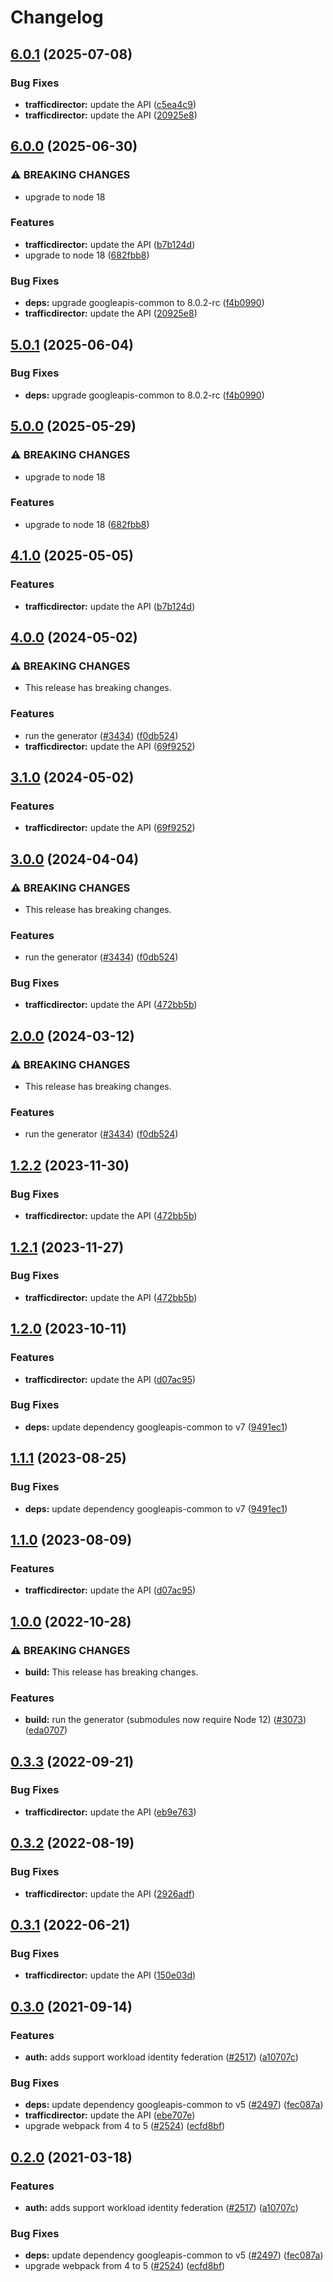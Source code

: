 # Changelog

## [6.0.1](https://github.com/googleapis/google-api-nodejs-client/compare/trafficdirector-v6.0.0...trafficdirector-v6.0.1) (2025-07-08)


### Bug Fixes

* **trafficdirector:** update the API ([c5ea4c9](https://github.com/googleapis/google-api-nodejs-client/commit/c5ea4c9c7757a216ca9d0e0f598f8cbab97156c9))
* **trafficdirector:** update the API ([20925e8](https://github.com/googleapis/google-api-nodejs-client/commit/20925e87912207365e21c7e3505f128161fce571))

## [6.0.0](https://github.com/googleapis/google-api-nodejs-client/compare/trafficdirector-v5.0.1...trafficdirector-v6.0.0) (2025-06-30)


### ⚠ BREAKING CHANGES

* upgrade to node 18

### Features

* **trafficdirector:** update the API ([b7b124d](https://github.com/googleapis/google-api-nodejs-client/commit/b7b124dc378ac593ba2be08d290afa24bc361984))
* upgrade to node 18 ([682fbb8](https://github.com/googleapis/google-api-nodejs-client/commit/682fbb869189ae92b3e9a194d37d0548af0c1f92))


### Bug Fixes

* **deps:** upgrade googleapis-common to 8.0.2-rc ([f4b0990](https://github.com/googleapis/google-api-nodejs-client/commit/f4b099071040cfbcfe4a2e7d487d45ee93b369e0))
* **trafficdirector:** update the API ([20925e8](https://github.com/googleapis/google-api-nodejs-client/commit/20925e87912207365e21c7e3505f128161fce571))

## [5.0.1](https://github.com/googleapis/google-api-nodejs-client/compare/trafficdirector-v5.0.0...trafficdirector-v5.0.1) (2025-06-04)


### Bug Fixes

* **deps:** upgrade googleapis-common to 8.0.2-rc ([f4b0990](https://github.com/googleapis/google-api-nodejs-client/commit/f4b099071040cfbcfe4a2e7d487d45ee93b369e0))

## [5.0.0](https://github.com/googleapis/google-api-nodejs-client/compare/trafficdirector-v4.1.0...trafficdirector-v5.0.0) (2025-05-29)


### ⚠ BREAKING CHANGES

* upgrade to node 18

### Features

* upgrade to node 18 ([682fbb8](https://github.com/googleapis/google-api-nodejs-client/commit/682fbb869189ae92b3e9a194d37d0548af0c1f92))

## [4.1.0](https://github.com/googleapis/google-api-nodejs-client/compare/trafficdirector-v4.0.0...trafficdirector-v4.1.0) (2025-05-05)


### Features

* **trafficdirector:** update the API ([b7b124d](https://github.com/googleapis/google-api-nodejs-client/commit/b7b124dc378ac593ba2be08d290afa24bc361984))

## [4.0.0](https://github.com/googleapis/google-api-nodejs-client/compare/trafficdirector-v3.1.0...trafficdirector-v4.0.0) (2024-05-02)


### ⚠ BREAKING CHANGES

* This release has breaking changes.

### Features

* run the generator ([#3434](https://github.com/googleapis/google-api-nodejs-client/issues/3434)) ([f0db524](https://github.com/googleapis/google-api-nodejs-client/commit/f0db524bb26f05cea3dec4c0ed66b496399e3857))
* **trafficdirector:** update the API ([69f9252](https://github.com/googleapis/google-api-nodejs-client/commit/69f92522ff9920b35c5a07302f509f86c49485df))

## [3.1.0](https://github.com/googleapis/google-api-nodejs-client/compare/trafficdirector-v3.0.0...trafficdirector-v3.1.0) (2024-05-02)


### Features

* **trafficdirector:** update the API ([69f9252](https://github.com/googleapis/google-api-nodejs-client/commit/69f92522ff9920b35c5a07302f509f86c49485df))

## [3.0.0](https://github.com/googleapis/google-api-nodejs-client/compare/trafficdirector-v2.0.0...trafficdirector-v3.0.0) (2024-04-04)


### ⚠ BREAKING CHANGES

* This release has breaking changes.

### Features

* run the generator ([#3434](https://github.com/googleapis/google-api-nodejs-client/issues/3434)) ([f0db524](https://github.com/googleapis/google-api-nodejs-client/commit/f0db524bb26f05cea3dec4c0ed66b496399e3857))


### Bug Fixes

* **trafficdirector:** update the API ([472bb5b](https://github.com/googleapis/google-api-nodejs-client/commit/472bb5bd8c7e63140b3de92704877feb8c5780a9))

## [2.0.0](https://github.com/googleapis/google-api-nodejs-client/compare/trafficdirector-v1.2.2...trafficdirector-v2.0.0) (2024-03-12)


### ⚠ BREAKING CHANGES

* This release has breaking changes.

### Features

* run the generator ([#3434](https://github.com/googleapis/google-api-nodejs-client/issues/3434)) ([f0db524](https://github.com/googleapis/google-api-nodejs-client/commit/f0db524bb26f05cea3dec4c0ed66b496399e3857))

## [1.2.2](https://github.com/googleapis/google-api-nodejs-client/compare/trafficdirector-v1.2.1...trafficdirector-v1.2.2) (2023-11-30)


### Bug Fixes

* **trafficdirector:** update the API ([472bb5b](https://github.com/googleapis/google-api-nodejs-client/commit/472bb5bd8c7e63140b3de92704877feb8c5780a9))

## [1.2.1](https://github.com/googleapis/google-api-nodejs-client/compare/trafficdirector-v1.2.0...trafficdirector-v1.2.1) (2023-11-27)


### Bug Fixes

* **trafficdirector:** update the API ([472bb5b](https://github.com/googleapis/google-api-nodejs-client/commit/472bb5bd8c7e63140b3de92704877feb8c5780a9))

## [1.2.0](https://github.com/googleapis/google-api-nodejs-client/compare/trafficdirector-v1.1.1...trafficdirector-v1.2.0) (2023-10-11)


### Features

* **trafficdirector:** update the API ([d07ac95](https://github.com/googleapis/google-api-nodejs-client/commit/d07ac9564187261e66d864ebb42822efd3b03b9f))


### Bug Fixes

* **deps:** update dependency googleapis-common to v7 ([9491ec1](https://github.com/googleapis/google-api-nodejs-client/commit/9491ec1cdc3c413e7d73edcfcd59cf5c28a7c855))

## [1.1.1](https://github.com/googleapis/google-api-nodejs-client/compare/trafficdirector-v1.1.0...trafficdirector-v1.1.1) (2023-08-25)


### Bug Fixes

* **deps:** update dependency googleapis-common to v7 ([9491ec1](https://github.com/googleapis/google-api-nodejs-client/commit/9491ec1cdc3c413e7d73edcfcd59cf5c28a7c855))

## [1.1.0](https://github.com/googleapis/google-api-nodejs-client/compare/trafficdirector-v1.0.0...trafficdirector-v1.1.0) (2023-08-09)


### Features

* **trafficdirector:** update the API ([d07ac95](https://github.com/googleapis/google-api-nodejs-client/commit/d07ac9564187261e66d864ebb42822efd3b03b9f))

## [1.0.0](https://github.com/googleapis/google-api-nodejs-client/compare/trafficdirector-v0.3.3...trafficdirector-v1.0.0) (2022-10-28)


### ⚠ BREAKING CHANGES

* **build:** This release has breaking changes.

### Features

* **build:** run the generator (submodules now require Node 12) ([#3073](https://github.com/googleapis/google-api-nodejs-client/issues/3073)) ([eda0707](https://github.com/googleapis/google-api-nodejs-client/commit/eda07079dadab46a80b6f9ede618f4f43030169e))

## [0.3.3](https://github.com/googleapis/google-api-nodejs-client/compare/trafficdirector-v0.3.2...trafficdirector-v0.3.3) (2022-09-21)


### Bug Fixes

* **trafficdirector:** update the API ([eb9e763](https://github.com/googleapis/google-api-nodejs-client/commit/eb9e763c729a28442c8f5797c0519f34454beabf))

## [0.3.2](https://github.com/googleapis/google-api-nodejs-client/compare/trafficdirector-v0.3.1...trafficdirector-v0.3.2) (2022-08-19)


### Bug Fixes

* **trafficdirector:** update the API ([2926adf](https://github.com/googleapis/google-api-nodejs-client/commit/2926adfc111d76658d3be0c3bb7f9313608521ce))

## [0.3.1](https://github.com/googleapis/google-api-nodejs-client/compare/trafficdirector-v0.3.0...trafficdirector-v0.3.1) (2022-06-21)


### Bug Fixes

* **trafficdirector:** update the API ([150e03d](https://github.com/googleapis/google-api-nodejs-client/commit/150e03de01742954cd41bebdc6ec02210a247418))

## [0.3.0](https://www.github.com/googleapis/google-api-nodejs-client/compare/trafficdirector-v0.2.0...trafficdirector-v0.3.0) (2021-09-14)


### Features

* **auth:** adds support workload identity federation ([#2517](https://www.github.com/googleapis/google-api-nodejs-client/issues/2517)) ([a10707c](https://www.github.com/googleapis/google-api-nodejs-client/commit/a10707c477759e7c9ef6360a2fe800856fb600c1))


### Bug Fixes

* **deps:** update dependency googleapis-common to v5 ([#2497](https://www.github.com/googleapis/google-api-nodejs-client/issues/2497)) ([fec087a](https://www.github.com/googleapis/google-api-nodejs-client/commit/fec087abcf3d994dd41c3ffa0a0c12b1f9f09dae))
* **trafficdirector:** update the API ([ebe707e](https://www.github.com/googleapis/google-api-nodejs-client/commit/ebe707edac53531587fdc6e92567b3cb2ea4db81))
* upgrade webpack from 4 to 5  ([#2524](https://www.github.com/googleapis/google-api-nodejs-client/issues/2524)) ([ecfd8bf](https://www.github.com/googleapis/google-api-nodejs-client/commit/ecfd8bfcd06e1beabff7ec9a8c4000222379eb8d))

## [0.2.0](https://www.github.com/googleapis/google-api-nodejs-client/compare/trafficdirector-v0.1.0...trafficdirector-v0.2.0) (2021-03-18)


### Features

* **auth:** adds support workload identity federation ([#2517](https://www.github.com/googleapis/google-api-nodejs-client/issues/2517)) ([a10707c](https://www.github.com/googleapis/google-api-nodejs-client/commit/a10707c477759e7c9ef6360a2fe800856fb600c1))


### Bug Fixes

* **deps:** update dependency googleapis-common to v5 ([#2497](https://www.github.com/googleapis/google-api-nodejs-client/issues/2497)) ([fec087a](https://www.github.com/googleapis/google-api-nodejs-client/commit/fec087abcf3d994dd41c3ffa0a0c12b1f9f09dae))
* upgrade webpack from 4 to 5  ([#2524](https://www.github.com/googleapis/google-api-nodejs-client/issues/2524)) ([ecfd8bf](https://www.github.com/googleapis/google-api-nodejs-client/commit/ecfd8bfcd06e1beabff7ec9a8c4000222379eb8d))
